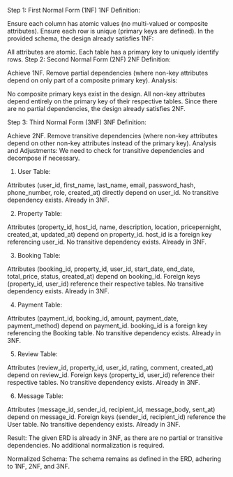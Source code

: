 Step 1: First Normal Form (1NF)
1NF Definition:

Ensure each column has atomic values (no multi-valued or composite attributes).
Ensure each row is unique (primary keys are defined).
In the provided schema, the design already satisfies 1NF:

All attributes are atomic.
Each table has a primary key to uniquely identify rows.
Step 2: Second Normal Form (2NF)
2NF Definition:

Achieve 1NF.
Remove partial dependencies (where non-key attributes depend on only part of a composite primary key).
Analysis:

No composite primary keys exist in the design.
All non-key attributes depend entirely on the primary key of their respective tables.
Since there are no partial dependencies, the design already satisfies 2NF.

Step 3: Third Normal Form (3NF)
3NF Definition:

Achieve 2NF.
Remove transitive dependencies (where non-key attributes depend on other non-key attributes instead of the primary key).
Analysis and Adjustments:
We need to check for transitive dependencies and decompose if necessary.

1. User Table:

Attributes (user_id, first_name, last_name, email, password_hash, phone_number, role, created_at) directly depend on user_id.
No transitive dependency exists.
Already in 3NF.

2. Property Table:

Attributes (property_id, host_id, name, description, location, pricepernight, created_at, updated_at) depend on property_id.
host_id is a foreign key referencing user_id.
No transitive dependency exists.
Already in 3NF.

3. Booking Table:

Attributes (booking_id, property_id, user_id, start_date, end_date, total_price, status, created_at) depend on booking_id.
Foreign keys (property_id, user_id) reference their respective tables.
No transitive dependency exists.
Already in 3NF.

4. Payment Table:

Attributes (payment_id, booking_id, amount, payment_date, payment_method) depend on payment_id.
booking_id is a foreign key referencing the Booking table.
No transitive dependency exists.
Already in 3NF.

5. Review Table:

Attributes (review_id, property_id, user_id, rating, comment, created_at) depend on review_id.
Foreign keys (property_id, user_id) reference their respective tables.
No transitive dependency exists.
Already in 3NF.

6. Message Table:

Attributes (message_id, sender_id, recipient_id, message_body, sent_at) depend on message_id.
Foreign keys (sender_id, recipient_id) reference the User table.
No transitive dependency exists.
Already in 3NF.

Result:
The given ERD is already in 3NF, as there are no partial or transitive dependencies.
No additional normalization is required.

Normalized Schema:
The schema remains as defined in the ERD, adhering to 1NF, 2NF, and 3NF.

